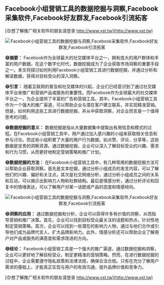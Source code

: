 ## **Facebook小组营销工具的数据挖掘与洞察,Facebook采集软件,Facebook好友群发,Facebook引流拓客**

[😍想了解推广相关软件的朋友请登录 http://www.vst.tw](http://www.vst.tw)

 <center><img src="https://vst.tw/MP4/tuiguang/png/7.png" alt="Facebook小组营销工具的数据挖掘与洞察,Facebook采集软件,Facebook好友群发,Facebook引流拓客"></center>

**😄摘要：**
Facebook作为全球最大的社交媒体平台之一，拥有庞大的用户群体和丰富的用户数据。在这个数字化时代，数据挖掘成为了企业获取市场洞察的重要手段之一。本文将探讨如何利用Facebook小组营销工具进行数据挖掘，并通过分析和解读数据，获得对目标受众的深入洞察。

**😄引言：**
随着互联网的普及和社交媒体的兴起，企业们已经意识到了通过社交媒体平台来推广和营销产品或服务的重要性。而Facebook作为全球最大的社交媒体平台之一，为企业提供了丰富的广告和营销工具。其中，Facebook小组营销工具作为一个强大的推广渠道，可以帮助企业与潜在客户建立联系，并实现精准营销。但是，如何利用这些工具进行数据挖掘，并从中获取洞察，对企业而言是一个值得思考的问题。

**😄数据挖掘的意义：**
数据挖掘是指从大量数据集中提取出有用信息和模式的过程。在Facebook小组营销工具中，用户通过加入感兴趣的小组来获取相关信息和参与讨论。而这些小组积累了大量的用户行为数据，如点赞、评论、分享等，这些数据是宝贵的洞察资源。通过数据挖掘，企业可以深入了解目标受众的兴趣、需求和行为习惯，从而更好地制定营销策略和推广计划。

**😄数据挖掘的方法：**
在Facebook小组营销工具中，有几种常用的数据挖掘方法可以帮助企业获取洞察。首先是文本挖掘，通过分析小组成员的发言内容，可以了解他们的兴趣、偏好和关注点。其次是社交网络分析，通过分析小组成员之间的关系和互动，可以揭示出影响力人物和社群结构。最后是情感分析，通过分析评论和回复中的情绪表达，可以了解用户对某一话题或产品的态度和情感倾向。

 <center><img src="https://vst.tw/MP4/tuiguang/png/1.png" alt="Facebook小组营销工具的数据挖掘与洞察,Facebook采集软件,Facebook好友群发,Facebook引流拓客"></center>

**😄洞察的应用：**
通过数据挖掘和分析，企业可以获得许多有价值的洞察，从而指导营销和推广决策。首先，企业可以找到目标受众最关注的话题和热点，针对性地制定营销策略。其次，企业可以找到一些潜在的影响力人物，通过与他们合作或引导他们成为品牌代言人，扩大品牌影响力。此外，情感分析还可以帮助企业了解用户对产品或服务的满意度和需求改进的方向。

**😄结论：**
Facebook小组营销工具是一个强大的推广渠道，通过数据挖掘和洞察，企业可以更好地了解目标受众，制定更精准的营销策略。然而，在进行数据挖掘的过程中，企业需要遵守隐私政策和法律法规，确保合法合规。只有在充分了解用户需求的基础上，才能真正实现与用户的有效沟通，提升品牌价值和竞争力。

[😍想了解推广相关软件的朋友请登录 http://www.vst.tw](http://www.vst.tw)



